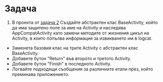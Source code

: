 # Задачa

1. В проекта от [задача 2](task2.md) Създайте абстрактен клас BaseActivity, който да има защитено поле за име на Activity и наследява AppCompatActivity като замени методите от жизнения цикъл на Activity, в които попълва информация за извикването им в logcat. 
- Заменета базовия клас на трите Activity с абстрактен клас BaseActivity.
- Добавете бутон "Return" във второто и третото Activity.
- Добавете бутон "Finish" в последното Activity.
- Логвайте подходящи съобщения за различните етапи през, който преминава приложението.
